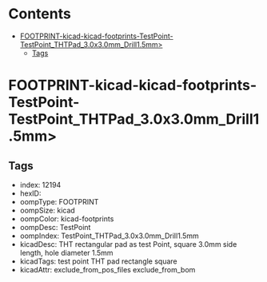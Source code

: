 



Contents
========

* [FOOTPRINT-kicad-kicad-footprints-TestPoint-TestPoint_THTPad_3.0x3.0mm_Drill1.5mm>](#footprint-kicad-kicad-footprints-testpoint-testpoint_thtpad_30x30mm_drill15mm)
	* [Tags](#tags)

# FOOTPRINT-kicad-kicad-footprints-TestPoint-TestPoint_THTPad_3.0x3.0mm_Drill1.5mm>

## Tags

- index: 12194
- hexID: 
- oompType: FOOTPRINT
- oompSize: kicad
- oompColor: kicad-footprints
- oompDesc: TestPoint
- oompIndex: TestPoint_THTPad_3.0x3.0mm_Drill1.5mm
- kicadDesc: THT rectangular pad as test Point, square 3.0mm side length, hole diameter 1.5mm
- kicadTags: test point THT pad rectangle square
- kicadAttr: exclude_from_pos_files exclude_from_bom
